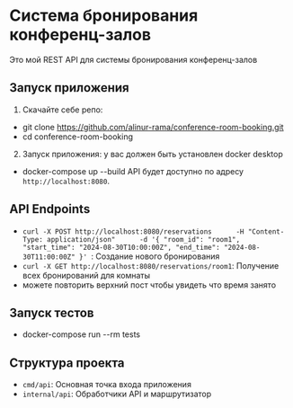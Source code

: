 # Система бронирования конференц-залов

Это мой REST API для системы бронирования конференц-залов

## Запуск приложения

1. Скачайте себе репо:
- git clone https://github.com/alinur-rama/conference-room-booking.git
- cd conference-room-booking

2. Запуск приложения:
у вас должен быть установлен docker desktop
- docker-compose up --build
API будет доступно по адресу `http://localhost:8080`.

## API Endpoints

- `curl -X POST http://localhost:8080/reservations      -H "Content-Type: application/json"      -d '{
           "room_id": "room1",
           "start_time": "2024-08-30T10:00:00Z",
           "end_time": "2024-08-30T11:00:00Z"
         }'
`: Создание нового бронирования
- `curl -X GET http://localhost:8080/reservations/room1`: Получение всех бронирований для комнаты
- можете повторить верхний пост чтобы увидеть что время занято

## Запуск тестов
- docker-compose run --rm tests

## Структура проекта

- `cmd/api`: Основная точка входа приложения
- `internal/api`: Обработчики API и маршрутизатор
